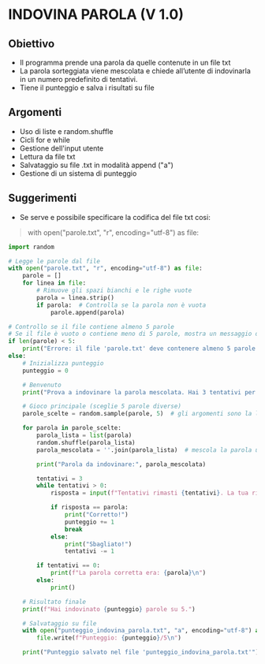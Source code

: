 # INDOVINA PAROLA (V 1.0)
## Obiettivo

- Il programma prende una parola da quelle contenute in un file txt
- La parola sorteggiata viene mescolata e chiede all’utente di indovinarla in un numero predefinito di tentativi.
- Tiene il punteggio e salva i risultati su file

## Argomenti

- Uso di liste e random.shuffle
- Cicli for e while
- Gestione dell'input utente
- Lettura da file txt
- Salvataggio su file .txt in modalità append ("a")
- Gestione di un sistema di punteggio

## Suggerimenti

- Se serve e possibile specificare la codifica del file txt cosi:
> with open("parole.txt", "r", encoding="utf-8") as file:

```python
import random

# Legge le parole dal file
with open("parole.txt", "r", encoding="utf-8") as file:
    parole = []
    for linea in file:
        # Rimuove gli spazi bianchi e le righe vuote
        parola = linea.strip()
        if parola:  # Controlla se la parola non è vuota
            parole.append(parola)

# Controllo se il file contiene almeno 5 parole
# Se il file è vuoto o contiene meno di 5 parole, mostra un messaggio di errore
if len(parole) < 5:
    print("Errore: il file 'parole.txt' deve contenere almeno 5 parole.")
else:
    # Inizializza punteggio
    punteggio = 0

    # Benvenuto
    print("Prova a indovinare la parola mescolata. Hai 3 tentativi per parola.\n")

    # Gioco principale (sceglie 5 parole diverse)
    parole_scelte = random.sample(parole, 5)  # gli argomenti sono la lista e il numero di parole da scegliere

    for parola in parole_scelte:
        parola_lista = list(parola)
        random.shuffle(parola_lista)
        parola_mescolata = ''.join(parola_lista)  # mescola la parola usando join in modo da non avere spazi dato che in join non ci sono spazi ''

        print("Parola da indovinare:", parola_mescolata)

        tentativi = 3
        while tentativi > 0:
            risposta = input(f"Tentativi rimasti {tentativi}. La tua risposta: ").strip().lower()

            if risposta == parola:
                print("Corretto!")
                punteggio += 1
                break
            else:
                print("Sbagliato!")
                tentativi -= 1

        if tentativi == 0:
            print(f"La parola corretta era: {parola}\n")
        else:
            print()

    # Risultato finale
    print(f"Hai indovinato {punteggio} parole su 5.")

    # Salvataggio su file
    with open("punteggio_indovina_parola.txt", "a", encoding="utf-8") as file:
        file.write(f"Punteggio: {punteggio}/5\n")

    print("Punteggio salvato nel file 'punteggio_indovina_parola.txt'")
```